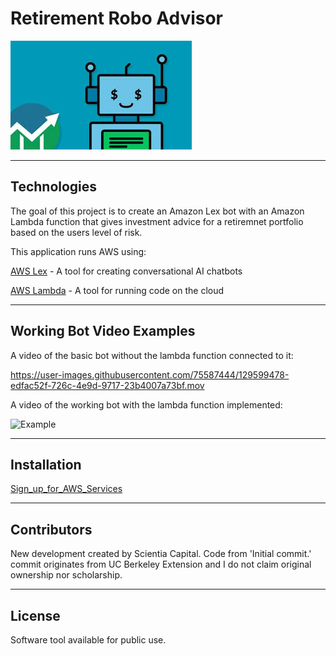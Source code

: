 # Retirement Robo Advisor

![Retirement_Robo_Adcvisor](https://github.com/ScientiaCapital/Retirement-Robo-Advisor/blob/main/Video/roboAdvisorImage1.jpeg)

---

## Technologies

The goal of this project is to create an Amazon Lex bot with an Amazon Lambda function that gives investment advice for a retiremnet portfolio based on the users level of risk.  

This application runs AWS using:

[AWS Lex](https://aws.amazon.com/lex/) - A tool for creating conversational AI chatbots

[AWS Lambda](https://aws.amazon.com/lambda/) - A tool for running code on the cloud


---

## Working Bot Video Examples

A video of the basic bot without the lambda function connected to it:

https://user-images.githubusercontent.com/75587444/129599478-edfac52f-726c-4e9d-9717-23b4007a73bf.mov


A video of the working bot with the lambda function implemented:

![Example]()

---

## Installation 

[Sign_up_for_AWS_Services](https://aws.amazon.com/)


---

## Contributors

New development created by Scientia Capital. Code from 'Initial commit.' commit originates from UC Berkeley Extension and I do not claim original ownership nor scholarship.

---

## License

Software tool available for public use. 
